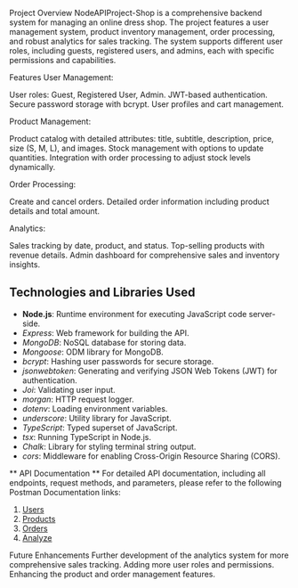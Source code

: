 
Project Overview
NodeAPIProject-Shop is a comprehensive backend system for managing an online dress shop. The project features a user management system, product inventory management, order processing, and robust analytics for sales tracking. The system supports different user roles, including guests, registered users, and admins, each with specific permissions and capabilities.

Features
User Management:

User roles: Guest, Registered User, Admin.
JWT-based authentication.
Secure password storage with bcrypt.
User profiles and cart management.


Product Management:

Product catalog with detailed attributes: title, subtitle, description, price, size (S, M, L), and images.
Stock management with options to update quantities.
Integration with order processing to adjust stock levels dynamically.


Order Processing:

Create and cancel orders.
Detailed order information including product details and total amount.


Analytics:

Sales tracking by date, product, and status.
Top-selling products with revenue details.
Admin dashboard for comprehensive sales and inventory insights.


## Technologies and Libraries Used

- **Node.js**: Runtime environment for executing JavaScript code server-side.
- *Express*: Web framework for building the API.
- *MongoDB*: NoSQL database for storing data.
- *Mongoose*: ODM library for MongoDB.
- *bcrypt*: Hashing user passwords for secure storage.
- *jsonwebtoken*: Generating and verifying JSON Web Tokens (JWT) for authentication.
- *Joi*: Validating user input.
- *morgan*: HTTP request logger.
- *dotenv*: Loading environment variables.
- *underscore*: Utility library for JavaScript.
- *TypeScript*: Typed superset of JavaScript.
- *tsx*: Running TypeScript in Node.js.
- *Chalk*: Library for styling terminal string output.
- *cors*: Middleware for enabling Cross-Origin Resource Sharing (CORS).

** API Documentation
**
For detailed API documentation, including all endpoints, request methods, and parameters, please refer to the following Postman Documentation links:

1. [Users](https://documenter.getpostman.com/view/34977997/2sA3dvksRw)
2. [Products](https://documenter.getpostman.com/view/34977997/2sA3dxCBAY)
3. [Orders](https://documenter.getpostman.com/view/34977997/2sA3dxCB62)
4. [Analyze](https://documenter.getpostman.com/view/34977997/2sA3d)

Future Enhancements
Further development of the analytics system for more comprehensive sales tracking.
Adding more user roles and permissions.
Enhancing the product and order management features.
